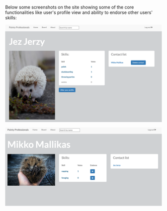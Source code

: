 Below some screenshots on the site showing some of the core functionalities like user's profile view and ability to endorse other users' skills:

 ![User's profile page](profile_page.png)
 
 ![Landing page](contact_profile.png)
